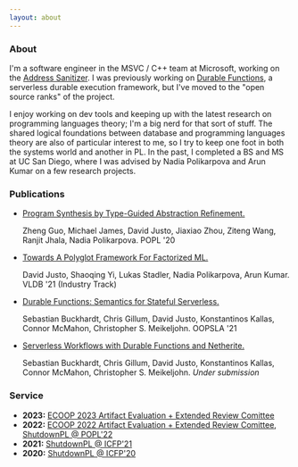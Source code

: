 ```yaml
---
layout: about
---
```


### About

I'm a software engineer in the MSVC / C++ team at Microsoft, working on the [Address Sanitizer](https://learn.microsoft.com/en-us/cpp/sanitizers/asan?view=msvc-170). I was previously working on [Durable Functions](https://learn.microsoft.com/en-us/azure/azure-functions/durable/durable-functions-overview?tabs=in-process%2Cnodejs-v3%2Cv1-model&pivots=csharp), a serverless durable execution framework, but I've moved to the "open source ranks" of the project.

I enjoy working on dev tools and keeping up with the latest research on programming languages theory; I'm a big nerd for that sort of stuff. The shared logical foundations between database and programming languages theory are also of particular interest to me, so I try to keep one foot in both the systems world and another in PL. In the past, I completed a BS and MS at UC San Diego, where I was advised by Nadia Polikarpova and Arun Kumar on a few research projects.

### Publications

- [Program Synthesis by Type-Guided Abstraction Refinement.](https://cseweb.ucsd.edu/~npolikarpova/publications/popl20.pdf)
  <p>Zheng Guo, Michael James, David Justo, Jiaxiao Zhou, Ziteng Wang, Ranjit Jhala, Nadia Polikarpova. POPL '20</p>
- [Towards A Polyglot Framework For Factorized ML.](http://vldb.org/pvldb/vol14/p2918-justo.pdf)
  <p>David Justo, Shaoqing Yi, Lukas Stadler, Nadia Polikarpova, Arun Kumar. VLDB '21 (Industry Track)</p>
- [Durable Functions: Semantics for Stateful Serverless.](https://dl.acm.org/doi/pdf/10.1145/3485510)
  <p>Sebastian Buckhardt, Chris Gillum, David Justo, Konstantinos Kallas, Connor McMahon, Christopher S. Meikeljohn. OOPSLA '21</p>
- [Serverless Workflows with Durable Functions and Netherite.](https://arxiv.org/pdf/2103.00033.pdf)
    <p>Sebastian Buckhardt, Chris Gillum, David Justo, Konstantinos Kallas, Connor McMahon, Christopher S. Meikeljohn. <i>Under submission</i></p>

### Service
- **2023:** [ECOOP 2023 Artifact Evaluation + Extended Review Comittee](https://2023.ecoop.org/committee/ecoop-2023-research-papers-extended-review-committee)
- **2022:** [ECOOP 2022 Artifact Evaluation + Extended Review Comittee](https://2022.ecoop.org/committee/ecoop-2022-papers-extended-review-committee-), [ShutdownPL @ POPL'22](https://popl22.sigplan.org/track/POPL-2022-diversity-equity-inclusion)
- **2021:** [ShutdownPL @ ICFP'21](https://icfp21.sigplan.org/details/icfp-2021-social-events/12/ShutdownPL)
- **2020:** [ShutdownPL @ ICFP'20](https://icfp20.sigplan.org/details/icfp-2020-social-events/14/ShutdownPL-Keynote-and-Getting-Started-With-Anti-racist-Action)